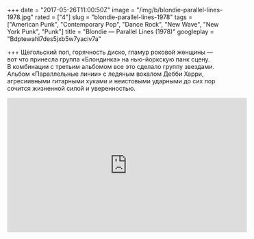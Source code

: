 +++
date = "2017-05-26T11:00:50Z"
image = "/img/b/blondie-parallel-lines-1978.jpg"
rated = ["4"]
slug = "blondie-parallel-lines-1978"
tags = ["American Punk", "Contemporary Pop", "Dance Rock", "New Wave", "New York Punk", "Punk"]
title = "Blondie — Parallel Lines (1978)"
googleplay = "Bdptewahl7des5jxb5w7yaciv7a"

+++
Щегольский поп, горячность диско, гламур роковой женщины&nbsp;&mdash; вот что принесла группа &laquo;Блондинка&raquo; на&nbsp;нью-йоркскую панк сцену. В&nbsp;комбинации с&nbsp;третьим альбомом все это сделало группу звездами. Альбом &laquo;Параллельные линии&raquo; с&nbsp;ледяным вокалом Дебби Харри, агресиивными гитарными хуками и&nbsp;неистовыми ударными до&nbsp;сих пор сочится жизненной силой и&nbsp;уверенностью.

<iframe width="560" height="315" src="https://www.youtube.com/embed/uWhkbDMISl8" frameborder="0" allowfullscreen></iframe>